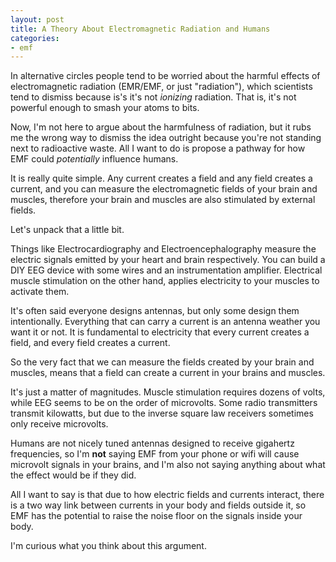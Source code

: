 ```yaml
---
layout: post
title: A Theory About Electromagnetic Radiation and Humans
categories:
- emf
---
```


In alternative circles people tend to be worried about the harmful effects of electromagnetic radiation (EMR/EMF, or just "radiation"), which scientists tend to dismiss because is's it's not _ionizing_ radiation. That is, it's not powerful enough to smash your atoms to bits.

Now, I'm not here to argue about the harmfulness of radiation, but it rubs me the wrong way to dismiss the idea outright because you're not standing next to radioactive waste. All I want to do is propose a pathway for how EMF could _potentially_ influence humans.

It is really quite simple. Any current creates a field and any field creates a current, and you can measure the electromagnetic fields of your brain and muscles, therefore your brain and muscles are also stimulated by external fields.

Let's unpack that a little bit.

Things like Electrocardiography and Electroencephalography measure the electric signals emitted by your heart and brain respectively. You can build a DIY EEG device with some wires and an instrumentation amplifier. Electrical muscle stimulation on the other hand, applies electricity to your muscles to activate them.

It's often said everyone designs antennas, but only some design them intentionally. Everything that can carry a current is an antenna weather you want it or not. It is fundamental to electricity that every current creates a field, and every field creates a current.

So the very fact that we can measure the fields created by your brain and muscles, means that a field can create a current in your brains and muscles.

It's just a matter of magnitudes. Muscle stimulation requires dozens of volts, while EEG seems to be on the order of microvolts. Some radio transmitters transmit kilowatts, but due to the inverse square law receivers sometimes only receive microvolts.

Humans are not nicely tuned antennas designed to receive gigahertz frequencies, so I'm **not** saying EMF from your phone or wifi will cause microvolt signals in your brains, and I'm also not saying anything about what the effect would be if they did.

All I want to say is that due to how electric fields and currents interact, there is a two way link between currents in your body and fields outside it, so EMF has the potential to raise the noise floor on the signals inside your body.

I'm curious what you think about this argument.